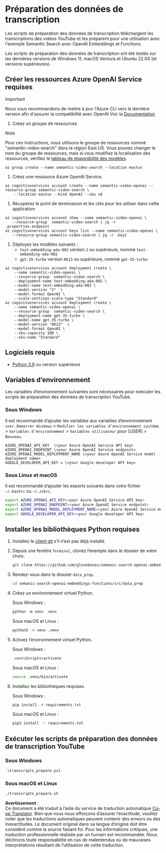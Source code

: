 <!--
CO_OP_TRANSLATOR_METADATA:
{
  "original_hash": "0d69f2d5814a698d3de5d0235940b5ae",
  "translation_date": "2025-07-09T13:06:14+00:00",
  "source_file": "08-building-search-applications/scripts/README.md",
  "language_code": "fr"
}
-->
# Préparation des données de transcription

Les scripts de préparation des données de transcription téléchargent les transcriptions des vidéos YouTube et les préparent pour une utilisation avec l'exemple Semantic Search avec OpenAI Embeddings et Functions.

Les scripts de préparation des données de transcription ont été testés sur les dernières versions de Windows 11, macOS Ventura et Ubuntu 22.04 (et versions supérieures).

## Créer les ressources Azure OpenAI Service requises

> [!IMPORTANT]
> Nous vous recommandons de mettre à jour l'Azure CLI vers la dernière version afin d'assurer la compatibilité avec OpenAI
> Voir la [Documentation](https://learn.microsoft.com/cli/azure/update-azure-cli?WT.mc_id=academic-105485-koreyst)

1. Créez un groupe de ressources

> [!NOTE]
> Pour ces instructions, nous utilisons le groupe de ressources nommé "semantic-video-search" dans la région East US.
> Vous pouvez changer le nom du groupe de ressources, mais si vous modifiez la localisation des ressources,
> vérifiez le [tableau de disponibilité des modèles](https://aka.ms/oai/models?WT.mc_id=academic-105485-koreyst).

```console
az group create --name semantic-video-search --location eastus
```

1. Créez une ressource Azure OpenAI Service.

```console
az cognitiveservices account create --name semantic-video-openai --resource-group semantic-video-search \
    --location eastus --kind OpenAI --sku s0
```

1. Récupérez le point de terminaison et les clés pour les utiliser dans cette application

```console
az cognitiveservices account show --name semantic-video-openai \
   --resource-group  semantic-video-search | jq -r .properties.endpoint
az cognitiveservices account keys list --name semantic-video-openai \
   --resource-group semantic-video-search | jq -r .key1
```

1. Déployez les modèles suivants :
   - `text-embedding-ada-002` version `2` ou supérieure, nommé `text-embedding-ada-002`
   - `gpt-35-turbo` version `0613` ou supérieure, nommé `gpt-35-turbo`

```console
az cognitiveservices account deployment create \
    --name semantic-video-openai \
    --resource-group  semantic-video-search \
    --deployment-name text-embedding-ada-002 \
    --model-name text-embedding-ada-002 \
    --model-version "2"  \
    --model-format OpenAI \
    --scale-settings-scale-type "Standard"
az cognitiveservices account deployment create \
    --name semantic-video-openai \
    --resource-group  semantic-video-search \
    --deployment-name gpt-35-turbo \
    --model-name gpt-35-turbo \
    --model-version "0613"  \
    --model-format OpenAI \
    --sku-capacity 100 \
    --sku-name "Standard"
```

## Logiciels requis

- [Python 3.9](https://www.python.org/downloads/?WT.mc_id=academic-105485-koreyst) ou version supérieure

## Variables d’environnement

Les variables d’environnement suivantes sont nécessaires pour exécuter les scripts de préparation des données de transcription YouTube.

### Sous Windows

Il est recommandé d’ajouter les variables aux variables d’environnement `user`.
`Démarrer Windows` > `Modifier les variables d’environnement système` > `Variables d’environnement` > `Variables utilisateur` pour [USER] > `Nouveau`.

```text
AZURE_OPENAI_API_KEY  \<your Azure OpenAI Service API key>
AZURE_OPENAI_ENDPOINT \<your Azure OpenAI Service endpoint>
AZURE_OPENAI_MODEL_DEPLOYMENT_NAME \<your Azure OpenAI Service model deployment name>
GOOGLE_DEVELOPER_API_KEY = \<your Google developer API key>
```



### Sous Linux et macOS

Il est recommandé d’ajouter les exports suivants dans votre fichier `~/.bashrc` ou `~/.zshrc`.

```bash
export AZURE_OPENAI_API_KEY=<your Azure OpenAI Service API key>
export AZURE_OPENAI_ENDPOINT=<your Azure OpenAI Service endpoint>
export AZURE_OPENAI_MODEL_DEPLOYMENT_NAME=<your Azure OpenAI Service model deployment name>
export GOOGLE_DEVELOPER_API_KEY=<your Google developer API key>
```

## Installer les bibliothèques Python requises

1. Installez le [client git](https://git-scm.com/downloads?WT.mc_id=academic-105485-koreyst) s’il n’est pas déjà installé.
1. Depuis une fenêtre `Terminal`, clonez l’exemple dans le dossier de votre choix.

    ```bash
    git clone https://github.com/gloveboxes/semanic-search-openai-embeddings-functions.git
    ```

1. Rendez-vous dans le dossier `data_prep`.

   ```bash
   cd semanic-search-openai-embeddings-functions/src/data_prep
   ```

1. Créez un environnement virtuel Python.

    Sous Windows :

    ```powershell
    python -m venv .venv
    ```

    Sous macOS et Linux :

    ```bash
    python3 -m venv .venv
    ```

1. Activez l’environnement virtuel Python.

   Sous Windows :

   ```powershell
   .venv\Scripts\activate
   ```

   Sous macOS et Linux :

   ```bash
   source .venv/bin/activate
   ```

1. Installez les bibliothèques requises.

   Sous Windows :

   ```powershell
   pip install -r requirements.txt
   ```

   Sous macOS et Linux :

   ```bash
   pip3 install -r requirements.txt
   ```

## Exécuter les scripts de préparation des données de transcription YouTube

### Sous Windows

```powershell
.\transcripts_prepare.ps1
```

### Sous macOS et Linux

```bash
./transcripts_prepare.sh
```

**Avertissement** :  
Ce document a été traduit à l’aide du service de traduction automatique [Co-op Translator](https://github.com/Azure/co-op-translator). Bien que nous nous efforçons d’assurer l’exactitude, veuillez noter que les traductions automatiques peuvent contenir des erreurs ou des inexactitudes. Le document original dans sa langue d’origine doit être considéré comme la source faisant foi. Pour les informations critiques, une traduction professionnelle réalisée par un humain est recommandée. Nous déclinons toute responsabilité en cas de malentendus ou de mauvaises interprétations résultant de l’utilisation de cette traduction.
